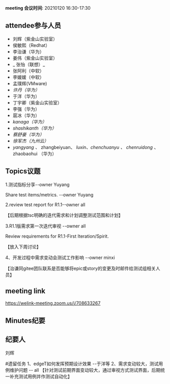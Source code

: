 **meeting 会议时间**: 20210120 16:30-17:30

## attendee参与人员
- 刘辉（紫金山实验室）
-  侯敏熙（Redhat） 
- 李治谦（华为） 
-  姜伟（紫金山实验室） 
- _ 张怡（联想）_ 
- 张阿利（中软）
- 李媛媛（中软）
- 孟璞辉(VMware) 
-  _许丹（华为）_ 
- 于洋（华为）  
-  丁宇卿（紫金山实验室）
-   李强（华为） 
-  扈冰（华为） 
-    _kanaga（华为）_  
-  _shashikanth（华为）_ 
-  _蔡舒豪（华为）_ 
-  _徐军杰（九州云）_ 
- _yangyang 、_ zhangbeiyuan、 _luxin、chenchuanyu 、_  _chenruidong_ 、 zhaobaohui   （华为）

## Topics议题

1.测试指标分享--owner Yuyang

Share test items/metrics. --owner Yuyang


2.review test report for R1.1--owner all

【后期根据tsc明确的迭代需求和计划调整测试范围和计划】

3.R1.1版需求第一次迭代审视 --owner all

Review requirements for R1.1-First Iteration/Spirit.

【放入下周讨论】

4、开发过程中需求变动会测试工作影响 --owner minxi

【治谦同gitee团队联系是否能够将epic或story的变更及时邮件给测试组相关人员】

## meeting link
https://welink-meeting.zoom.us/j/708633267

## Minutes纪要
## 纪要人
刘辉

#遗留任务
1、edgeT如何发挥预期设计效果 --于洋等
2、需求变动较大，测试用例维护问题 -- all  【针对测试前期界面变动较大，通过审视方式测试界面，后期统一补充测试用例并作测试自动化】
